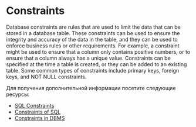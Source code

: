 # Constraints

Database constraints are rules that are used to limit the data that can be stored in a database table. These constraints can be used to ensure the integrity and accuracy of the data in the table, and they can be used to enforce business rules or other requirements. For example, a constraint might be used to ensure that a column only contains positive numbers, or to ensure that a column always has a unique value. Constraints can be specified at the time a table is created, or they can be added to an existing table. Some common types of constraints include primary keys, foreign keys, and NOT NULL constraints.

Для получения дополнительной информации посетите следующие ресурсы:

- [SQL Constraints](https://www.w3schools.com/sql/sql_constraints.asp)
- [Constraints of SQL](https://www.educative.io/courses/database-design-fundamentals/m7JnY9Xm6Qp)
- [Constraints in DBMS](https://beginnersbook.com/2015/04/constraints-in-dbms/)
